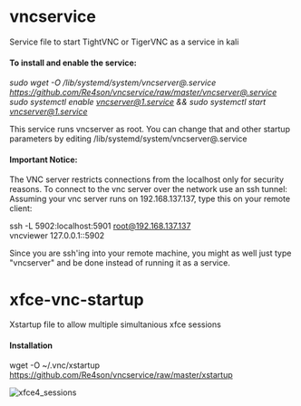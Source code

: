 # vncservice
Service file to start TightVNC or TigerVNC as a service in kali


#### To install and enable the service:  

*sudo wget -O /lib/systemd/system/vncserver@.service https://github.com/Re4son/vncservice/raw/master/vncserver@.service*  
*sudo systemctl enable vncserver@1.service && sudo systemctl start vncserver@1.service*  
  
This service runs vncserver as root. You can change that and other startup parameters by editing /lib/systemd/system/vncserver@.service

#### Important Notice:

The VNC server restricts connections from the localhost only for security reasons. To connect to the vnc server over the network use an ssh tunnel:
Assuming your vnc server runs on 192.168.137.137, type this on your remote client:

ssh -L 5902:localhost:5901 root@192.168.137.137  
vncviewer 127.0.0.1::5902

Since you are ssh'ing into your remote machine, you might as well just type "vncserver" and be done instead of running it as a service.


# xfce-vnc-startup
Xstartup file to allow multiple simultanious xfce sessions

#### Installation
wget -O ~/.vnc/xstartup https://github.com/Re4son/vncservice/raw/master/xstartup

![xfce4_sessions](https://whitedome.com.au/re4son/wp-content/uploads/VNC-multipleSessions.jpg)

